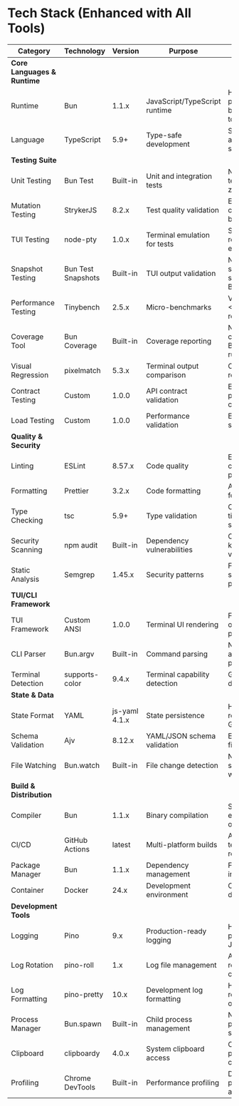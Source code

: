 # Tech Stack (Enhanced with All Tools)

| Category                     | Technology         | Version       | Purpose                       | Rationale                           |
| ---------------------------- | ------------------ | ------------- | ----------------------------- | ----------------------------------- |
| **Core Languages & Runtime** |
| Runtime                      | Bun                | 1.1.x         | JavaScript/TypeScript runtime | High performance, built-in tooling  |
| Language                     | TypeScript         | 5.9+          | Type-safe development         | Strong typing across entire stack   |
| **Testing Suite**            |
| Unit Testing                 | Bun Test           | Built-in      | Unit and integration tests    | Native Bun test runner, zero-config |
| Mutation Testing             | StrykerJS          | 8.2.x         | Test quality validation       | Ensures tests catch real bugs       |
| TUI Testing                  | node-pty           | 1.0.x         | Terminal emulation for tests  | Simulates real terminal environment |
| Snapshot Testing             | Bun Test Snapshots | Built-in      | TUI output validation         | Native snapshot support in Bun      |
| Performance Testing          | Tinybench          | 2.5.x         | Micro-benchmarks              | Validates <100ms requirement        |
| Coverage Tool                | Bun Coverage       | Built-in      | Coverage reporting            | Native coverage in Bun test runner  |
| Visual Regression            | pixelmatch         | 5.3.x         | Terminal output comparison    | Catch visual regressions            |
| Contract Testing             | Custom             | 1.0.0         | API contract validation       | Ensure package compatibility        |
| Load Testing                 | Custom             | 1.0.0         | Performance validation        | Ensure scalability                  |
| **Quality & Security**       |
| Linting                      | ESLint             | 8.57.x        | Code quality                  | Enforces consistent patterns        |
| Formatting                   | Prettier           | 3.2.x         | Code formatting               | Automatic formatting                |
| Type Checking                | tsc                | 5.9+          | Type validation               | Compile-time type safety            |
| Security Scanning            | npm audit          | Built-in      | Dependency vulnerabilities    | Catches known vulnerabilities       |
| Static Analysis              | Semgrep            | 1.45.x        | Security patterns             | Finds security anti-patterns        |
| **TUI/CLI Framework**        |
| TUI Framework                | Custom ANSI        | 1.0.0         | Terminal UI rendering         | Full control, optimal performance   |
| CLI Parser                   | Bun.argv           | Built-in      | Command parsing               | Native Bun argument parsing         |
| Terminal Detection           | supports-color     | 9.4.x         | Terminal capability detection | Graceful degradation                |
| **State & Data**             |
| State Format                 | YAML               | js-yaml 4.1.x | State persistence             | Human-readable, Git-friendly        |
| Schema Validation            | Ajv                | 8.12.x        | YAML/JSON schema validation   | Ensures state file integrity        |
| File Watching                | Bun.watch          | Built-in      | File change detection         | Native file system watching         |
| **Build & Distribution**     |
| Compiler                     | Bun                | 1.1.x         | Binary compilation            | Single executable output            |
| CI/CD                        | GitHub Actions     | latest        | Multi-platform builds         | Automated testing and releases      |
| Package Manager              | Bun                | 1.1.x         | Dependency management         | Fast package installation           |
| Container                    | Docker             | 24.x          | Development environment       | Consistent dev setup                |
| **Development Tools**        |
| Logging                      | Pino               | 9.x           | Production-ready logging      | High-performance JSON logger        |
| Log Rotation                 | pino-roll          | 1.x           | Log file management           | Automatic rotation and cleanup      |
| Log Formatting               | pino-pretty        | 10.x          | Development log formatting    | Human-readable log output           |
| Process Manager              | Bun.spawn          | Built-in      | Child process management      | Native process spawning             |
| Clipboard                    | clipboardy         | 4.0.x         | System clipboard access       | Cross-platform clipboard            |
| Profiling                    | Chrome DevTools    | Built-in      | Performance profiling         | Deep performance analysis           |
